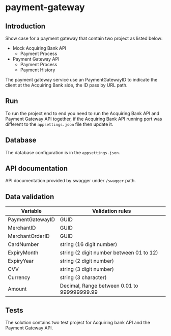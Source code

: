 # payment-gateway

## Introduction
Show case for a payment gateway that contain two project as listed below:

- Mock Acquiring Bank API
  - Payment Process 
- Payment Gateway API
  - Payment Process
  - Payment History

The payment gateway service use an PaymentGatewayID to indicate the client at the Acquiring Bank side, the ID pass by URL path.

## Run
To run the project end to end you need to run the Acquiring Bank API and Payment Gateway API together, if the Acquiring Bank API running port was different to the `appsettings.json` file then update it.

## Database
The database configuration is in the `appsettings.json`.

## API documentation
API documentation provided by swagger under `/swagger` path.

## Data validation


| Variable         | Validation rules  
| ---------------- | ----------------
| PaymentGatewayID | GUID
| MerchantID       | GUID
| MerchantOrderID  | GUID
| CardNumber       | string (16 digit number)
| ExpiryMonth      | string (2 digit number between 01 to 12)
| ExpiryYear       | string (2 digit number)
| CVV              | string (3 digit number)
| Currency         | string (3 character)
| Amount           | Decimal, Range between 0.01 to 999999999.99


## Tests
The solution contains two test project for Acquiring bank API and the Payment Gateway API.